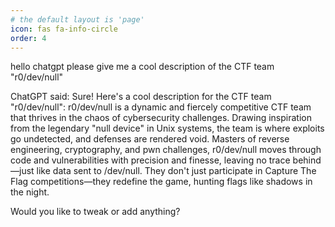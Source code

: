 ```yaml
---
# the default layout is 'page'
icon: fas fa-info-circle
order: 4
---
```


hello chatgpt please give me a cool description of the CTF team "r0/dev/null"

ChatGPT said:
Sure! Here's a cool description for the CTF team "r0/dev/null":
r0/dev/null is a dynamic and fiercely competitive CTF team that thrives in the chaos of cybersecurity challenges. Drawing inspiration from the legendary "null device" in Unix systems, the team is where exploits go undetected, and defenses are rendered void. Masters of reverse engineering, cryptography, and pwn challenges, r0/dev/null moves through code and vulnerabilities with precision and finesse, leaving no trace behind—just like data sent to /dev/null. They don't just participate in Capture The Flag competitions—they redefine the game, hunting flags like shadows in the night.

Would you like to tweak or add anything?
